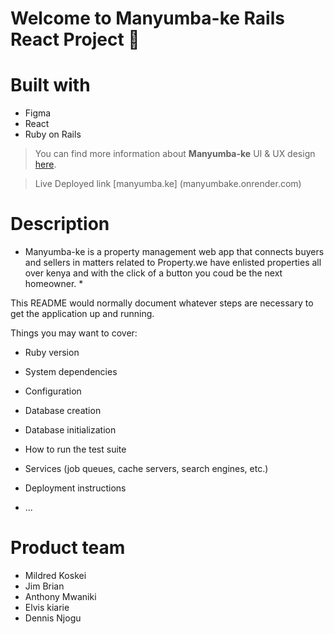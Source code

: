 # Welcome to  Manyumba-ke Rails React Project 👋

# Built with
* Figma
* React
* Ruby on Rails

> You can find more information about **Manyumba-ke** UI & UX design [here](https://www.figma.com/file/qedqL3bZAHGDt7VjJ4VEVk/Manyumba-ke-project-design?node-id=0%3A1&t=xhLcuCRR7GQZ26XA-1).

> Live Deployed link [manyumba.ke] (manyumbake.onrender.com)

# Description
* Manyumba-ke is a property management web app that connects buyers and sellers in matters related to Property.we have enlisted properties all over kenya and with the click of a button you coud be the next homeowner. *



This README would normally document whatever steps are necessary to get the
application up and running.

Things you may want to cover:

* Ruby version

* System dependencies

* Configuration

* Database creation

* Database initialization

* How to run the test suite

* Services (job queues, cache servers, search engines, etc.)

* Deployment instructions

* ...
# Product team
* Mildred Koskei
* Jim Brian
* Anthony Mwaniki
* Elvis kiarie
* Dennis Njogu

